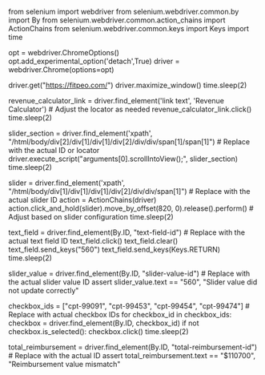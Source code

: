from selenium import webdriver
from selenium.webdriver.common.by import By
from selenium.webdriver.common.action_chains import ActionChains
from selenium.webdriver.common.keys import Keys
import time

opt = webdriver.ChromeOptions()
opt.add_experimental_option('detach',True)
driver = webdriver.Chrome(options=opt)

driver.get("https://fitpeo.com/")
driver.maximize_window()
time.sleep(2)

revenue_calculator_link = driver.find_element('link text', 'Revenue Calculator') # Adjust the locator as needed
revenue_calculator_link.click()
time.sleep(2)

slider_section = driver.find_element('xpath', "/html/body/div[2]/div[1]/div[1]/div[2]/div/div/span[1]/span[1]")  # Replace with the actual ID or locator
driver.execute_script("arguments[0].scrollIntoView();", slider_section)
time.sleep(2)

slider = driver.find_element('xpath', "/html/body/div[1]/div[1]/div[1]/div[2]/div/div/span[1]")  # Replace with the actual slider ID
action = ActionChains(driver)
action.click_and_hold(slider).move_by_offset(820, 0).release().perform()  # Adjust based on slider configuration
time.sleep(2)

text_field = driver.find_element(By.ID, "text-field-id")  # Replace with the actual text field ID
text_field.click()
text_field.clear()
text_field.send_keys("560")
text_field.send_keys(Keys.RETURN)
time.sleep(2)

slider_value = driver.find_element(By.ID, "slider-value-id")  # Replace with the actual slider value ID
assert slider_value.text == "560", "Slider value did not update correctly"

checkbox_ids = ["cpt-99091", "cpt-99453", "cpt-99454", "cpt-99474"]  # Replace with actual checkbox IDs
for checkbox_id in checkbox_ids:
    checkbox = driver.find_element(By.ID, checkbox_id)
    if not checkbox.is_selected():
        checkbox.click()
time.sleep(2)

total_reimbursement = driver.find_element(By.ID, "total-reimbursement-id")  # Replace with the actual ID
assert total_reimbursement.text == "$110700", "Reimbursement value mismatch"

